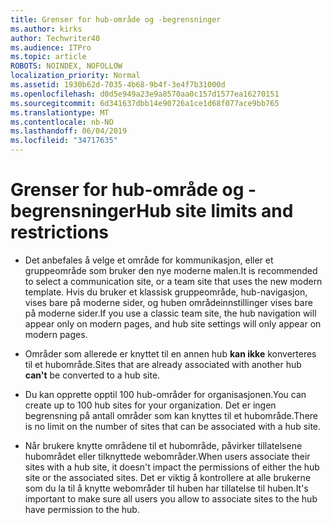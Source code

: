 ```yaml
---
title: Grenser for hub-område og -begrensninger
ms.author: kirks
author: Techwriter40
ms.audience: ITPro
ms.topic: article
ROBOTS: NOINDEX, NOFOLLOW
localization_priority: Normal
ms.assetid: 1930b62d-7035-4b68-9b4f-3e4f7b31000d
ms.openlocfilehash: d0d5e949a23e9a8570aa0c157d1577ea16270151
ms.sourcegitcommit: 6d341637dbb14e90726a1ce1d68f077ace9bb765
ms.translationtype: MT
ms.contentlocale: nb-NO
ms.lasthandoff: 06/04/2019
ms.locfileid: "34717635"
---
```

# <a name="hub-site-limits-and-restrictions"></a><span data-ttu-id="2edaa-102">Grenser for hub-område og -begrensninger</span><span class="sxs-lookup"><span data-stu-id="2edaa-102">Hub site limits and restrictions</span></span>

- <span data-ttu-id="2edaa-103">Det anbefales å velge et område for kommunikasjon, eller et gruppeområde som bruker den nye moderne malen.</span><span class="sxs-lookup"><span data-stu-id="2edaa-103">It is recommended to select a communication site, or a team site that uses the new modern template.</span></span> <span data-ttu-id="2edaa-104">Hvis du bruker et klassisk gruppeområde, hub-navigasjon, vises bare på moderne sider, og huben områdeinnstillinger vises bare på moderne sider.</span><span class="sxs-lookup"><span data-stu-id="2edaa-104">If you use a classic team site, the hub navigation will appear only on modern pages, and hub site settings will only appear on modern pages.</span></span>

- <span data-ttu-id="2edaa-105">Områder som allerede er knyttet til en annen hub **kan ikke** konverteres til et hubområde.</span><span class="sxs-lookup"><span data-stu-id="2edaa-105">Sites that are already associated with another hub **can't** be converted to a hub site.</span></span> 

- <span data-ttu-id="2edaa-106">Du kan opprette opptil 100 hub-områder for organisasjonen.</span><span class="sxs-lookup"><span data-stu-id="2edaa-106">You can create up to 100 hub sites for your organization.</span></span> <span data-ttu-id="2edaa-107">Det er ingen begrensning på antall områder som kan knyttes til et hubområde.</span><span class="sxs-lookup"><span data-stu-id="2edaa-107">There is no limit on the number of sites that can be associated with a hub site.</span></span>

- <span data-ttu-id="2edaa-108">Når brukere knytte områdene til et hubområde, påvirker tillatelsene hubområdet eller tilknyttede webområder.</span><span class="sxs-lookup"><span data-stu-id="2edaa-108">When users associate their sites with a hub site, it doesn't impact the permissions of either the hub site or the associated sites.</span></span> <span data-ttu-id="2edaa-109">Det er viktig å kontrollere at alle brukerne som du la til å knytte webområder til huben har tillatelse til huben.</span><span class="sxs-lookup"><span data-stu-id="2edaa-109">It's important to make sure all users you allow to associate sites to the hub have permission to the hub.</span></span>



